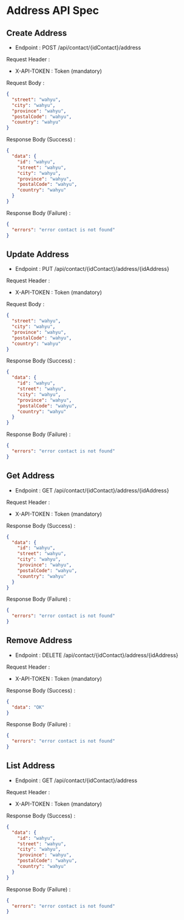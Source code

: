 # Address API Spec

## Create Address

- Endpoint : POST /api/contact/{idContact}/address

Request Header :

- X-API-TOKEN : Token (mandatory)

Request Body :

```json
{
  "street": "wahyu",
  "city": "wahyu",
  "province": "wahyu",
  "postalCode": "wahyu",
  "country": "wahyu"
}
```

Response Body (Success) :

```json
{
  "data": {
    "id": "wahyu",
    "street": "wahyu",
    "city": "wahyu",
    "province": "wahyu",
    "postalCode": "wahyu",
    "country": "wahyu"
  }
}
```

Response Body (Failure) :

```json
{
  "errors": "error contact is not found"
}
```

## Update Address

- Endpoint : PUT /api/contact/{idContact}/address/{idAddress}

Request Header :

- X-API-TOKEN : Token (mandatory)

Request Body :

```json
{
  "street": "wahyu",
  "city": "wahyu",
  "province": "wahyu",
  "postalCode": "wahyu",
  "country": "wahyu"
}
```

Response Body (Success) :

```json
{
  "data": {
    "id": "wahyu",
    "street": "wahyu",
    "city": "wahyu",
    "province": "wahyu",
    "postalCode": "wahyu",
    "country": "wahyu"
  }
}
```

Response Body (Failure) :

```json
{
  "errors": "error contact is not found"
}
```

## Get Address

- Endpoint : GET /api/contact/{idContact}/address/{idAddress}

Request Header :

- X-API-TOKEN : Token (mandatory)

Response Body (Success) :

```json
{
  "data": {
    "id": "wahyu",
    "street": "wahyu",
    "city": "wahyu",
    "province": "wahyu",
    "postalCode": "wahyu",
    "country": "wahyu"
  }
}
```

Response Body (Failure) :

```json
{
  "errors": "error contact is not found"
}
```

## Remove Address

- Endpoint : DELETE /api/contact/{idContact}/address/{idAddress}

Request Header :

- X-API-TOKEN : Token (mandatory)

Response Body (Success) :

```json
{
  "data": "OK"
}
```

Response Body (Failure) :

```json
{
  "errors": "error contact is not found"
}
```

## List Address

- Endpoint : GET /api/contact/{idContact}/address

Request Header :

- X-API-TOKEN : Token (mandatory)

Response Body (Success) :

```json
{
  "data": {
    "id": "wahyu",
    "street": "wahyu",
    "city": "wahyu",
    "province": "wahyu",
    "postalCode": "wahyu",
    "country": "wahyu"
  }
}
```

Response Body (Failure) :

```json
{
  "errors": "error contact is not found"
}
```
